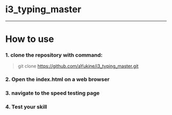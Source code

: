 # i3_typing_master

---

# How to use

### 1. clone the repository with command:

> git clone https://github.com/aYukine/i3_typing_master.git

### 2. Open the index.html on a web browser

### 3. navigate to the speed testing page

### 4. Test your skill